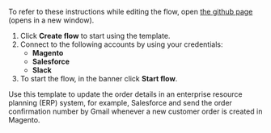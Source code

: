 To refer to these instructions while editing the flow, open [the github page](https://github.com/ot4i/app-connect-templates/blob/master/resources/markdown/Create%20an%20order%20in%20Salesforce%20whenever%20a%20new%20customer%20order%20is%20created%20in%20Magento_instructions.md) (opens in a new window).

1. Click **Create flow** to start using the template.
2. Connect to the following accounts by using your credentials:
   - **Magento** 
   - **Salesforce**
   - **Slack**
3. To start the flow, in the banner click **Start flow**.

Use this template to update the order details in an enterprise resource planning (ERP) system, for example, Salesforce and send the order confirmation number by Gmail whenever a new customer order is created in Magento.

